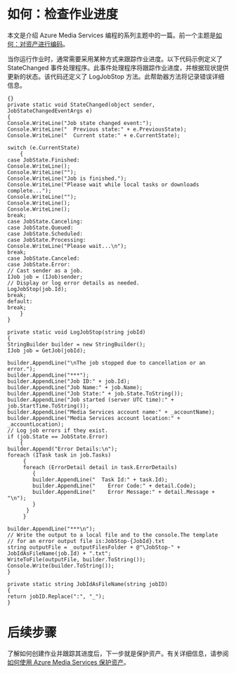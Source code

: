 <properties linkid="develop-media-services-how-to-guides-check-job-progress" urlDisplayName="Check Job Progress" pageTitle="How to Check Job Progress in Media Services - Azure" metaKeywords="" description="Learn how to use event handler code to track job progress and send status updates. Code samples are written in C# and use the Media Services SDK for .NET." metaCanonical="" services="media-services" documentationCenter="" title="How to: Check Job Progress" authors="migree" solutions="" manager="" editor="" />
<tags ms.service="media-services"
    ms.date="02/10/2015"
    wacn.date="04/11/2015"
    />

如何：检查作业进度
==================

本文是介绍 Azure Media Services 编程的系列主题中的一篇。前一个主题是[如何：对资产进行编码](/develop/media-services/how-to-guides/encode-an-asset)。

当你运行作业时，通常需要采用某种方式来跟踪作业进度。以下代码示例定义了 StateChanged 事件处理程序。此事件处理程序将跟踪作业进度，并根据现状提供更新的状态。该代码还定义了 LogJobStop 方法。此帮助器方法将记录错误详细信息。


 

	{}
	private static void StateChanged(object sender, JobStateChangedEventArgs e)
	{
	Console.WriteLine("Job state changed event:");
	Console.WriteLine("  Previous state:" + e.PreviousState);
	Console.WriteLine("  Current state:" + e.CurrentState);

	switch (e.CurrentState)
    	{
	case JobState.Finished:
	Console.WriteLine();
	Console.WriteLine("");
	Console.WriteLine("Job is finished.");
	Console.WriteLine("Please wait while local tasks or downloads complete...");
	Console.WriteLine("");
	Console.WriteLine();
	Console.WriteLine();
	break;
	case JobState.Canceling:
	case JobState.Queued:
	case JobState.Scheduled:
	case JobState.Processing:
	Console.WriteLine("Please wait...\n");
	break;
	case JobState.Canceled:
	case JobState.Error:
	// Cast sender as a job.
	IJob job = (IJob)sender;
	// Display or log error details as needed.
	LogJobStop(job.Id);
	break;
	default:
	break;
	    }
	}

	private static void LogJobStop(string jobId)
	{
	StringBuilder builder = new StringBuilder();
	IJob job = GetJob(jobId);

	builder.AppendLine("\nThe job stopped due to cancellation or an error.");
	builder.AppendLine("***");
	builder.AppendLine("Job ID:" + job.Id);
	builder.AppendLine("Job Name:" + job.Name);
	builder.AppendLine("Job State:" + job.State.ToString());
	builder.AppendLine("Job started (server UTC time):" + job.StartTime.ToString());
	builder.AppendLine("Media Services account name:" + _accountName);
	builder.AppendLine("Media Services account location:" + _accountLocation);
	// Log job errors if they exist.  
	if (job.State == JobState.Error)
	    {
	builder.Append("Error Details:\n");
	foreach (ITask task in job.Tasks) 
	     {
	     foreach (ErrorDetail detail in task.ErrorDetails)
	     	{         
			builder.AppendLine("  Task Id:" + task.Id);
			builder.AppendLine("    Error Code:" + detail.Code);
			builder.AppendLine("    Error Message:" + detail.Message + "\n");
			}
		  }
		 }
  	  
	builder.AppendLine("***\n");
	// Write the output to a local file and to the console.The template 
	// for an error output file is:JobStop-{JobId}.txt
	string outputFile = _outputFilesFolder + @"\JobStop-" + JobIdAsFileName(job.Id) + ".txt";
	WriteToFile(outputFile, builder.ToString());
	Console.Write(builder.ToString());
	}

	private static string JobIdAsFileName(string jobID)
	{
	return jobID.Replace(":", "_");
	}


后续步骤
========

了解如何创建作业并跟踪其进度后，下一步就是保护资产。有关详细信息，请参阅[如何使用 Azure Media Services 保护资产](/documentation/articles/media-services-protect-asset)。

